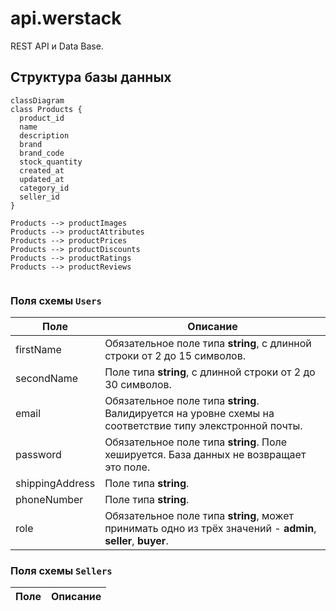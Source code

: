 # api.werstack

REST API и Data Base.

## Структура базы данных

```mermaid
classDiagram
class Products {
  product_id
  name
  description
  brand
  brand_code
  stock_quantity
  created_at
  updated_at
  category_id
  seller_id
}

Products --> productImages
Products --> productAttributes
Products --> productPrices
Products --> productDiscounts
Products --> productRatings
Products --> productReviews
     
```

    
### Поля схемы `Users`

Поле | Описание
-----|------------
firstName | Обязательное поле типа **string**, с длинной строки от 2 до 15 символов.
secondName | Поле типа **string**, с длинной строки от 2 до 30 символов.
email | Обязательное поле типа **string**. Валидируется на уровне схемы на соответствие типу элекстронной почты.
password | Обязательное поле типа **string**. Поле хешируется. База данных не возвращает это поле.
shippingAddress | Поле типа **string**.
phoneNumber | Поле типа **string**.
role | Обязательное поле типа **string**, может принимать одно из трёх значений - **admin**, **seller**, **buyer**.

### Поля схемы `Sellers`

Поле | Описание
-----|------------
